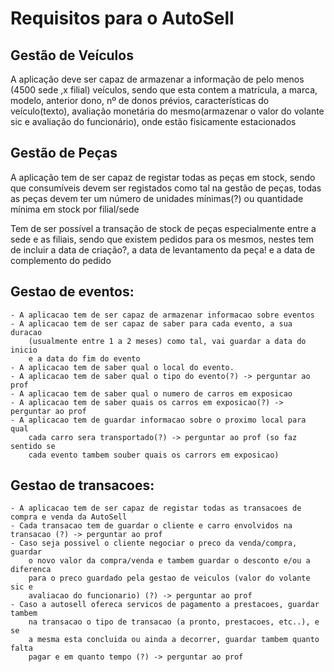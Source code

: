 # Requisitos para o AutoSell 

## Gestão de Veículos
A aplicação deve ser capaz de armazenar a informação de pelo menos (4500 sede ,x filial) veículos, sendo que esta contem a matrícula, a marca, modelo, anterior dono, nº de donos prévios, características do veículo(texto), avaliação monetária do mesmo(armazenar o valor do volante sic e avaliação do funcionário), onde estão fisicamente estacionados

## Gestão de Peças 
A aplicação tem de ser capaz de registar todas as peças em stock, sendo que consumíveis devem ser registados como tal na gestão de peças, todas  as  peças  devem  ter  um número de unidades mínimas(?) ou  quantidade  mínima em  stock por filial/sede

Tem de ser possível a transação de stock de peças especialmente entre a sede e as filiais, sendo que existem pedidos para os mesmos, nestes tem de incluir a data de criação?, a data de levantamento da peça! e a data de complemento do pedido 

 
 ## Gestao de eventos:
	- A aplicacao tem de ser capaz de armazenar informacao sobre eventos
	- A aplicacao tem de ser capaz de saber para cada evento, a sua duracao 
		(usualmente entre 1 a 2 meses) como tal, vai guardar a data do inicio
		e a data do fim do evento
	- A aplicacao tem de saber qual o local do evento.
	- A aplicacao tem de saber qual o tipo do evento(?) -> perguntar ao prof
	- A aplicacao tem de saber qual o numero de carros em exposicao
	- A aplicacao tem de saber quais os carros em exposicao(?) -> perguntar ao prof
	- A aplicacao tem de guardar informacao sobre o proximo local para qual
		cada carro sera transportado(?) -> perguntar ao prof (so faz sentido se 
		cada evento tambem souber quais os carrors em exposicao)

## Gestao de transacoes:
	- A aplicacao tem de ser capaz de registar todas as transacoes de compra e venda da AutoSell
	- Cada transacao tem de guardar o cliente e carro envolvidos na transacao (?) -> perguntar ao prof
	- Caso seja possivel o cliente negociar o preco da venda/compra, guardar 
		o novo valor da compra/venda e tambem guardar o desconto e/ou a diferenca
		para o preco guardado pela gestao de veiculos (valor do volante sic e
		avaliacao do funcionario) (?) -> perguntar ao prof
	- Caso a autosell ofereca servicos de pagamento a prestacoes, guardar tambem
		na transacao o tipo de transacao (a pronto, prestacoes, etc..), e se 
		a mesma esta concluida ou ainda a decorrer, guardar tambem quanto falta 
		pagar e em quanto tempo (?) -> perguntar ao prof
    
    
